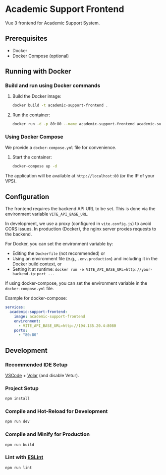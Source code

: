 # Academic Support Frontend

Vue 3 frontend for Academic Support System.

## Prerequisites

- Docker
- Docker Compose (optional)

## Running with Docker

### Build and run using Docker commands

1. Build the Docker image:
   ```sh
   docker build -t academic-support-frontend .
   ```

2. Run the container:
   ```sh
   docker run -d -p 80:80 --name academic-support-frontend academic-support-frontend
   ```

### Using Docker Compose

We provide a `docker-compose.yml` file for convenience.

1. Start the container:
   ```sh
   docker-compose up -d
   ```

The application will be available at `http://localhost:80` (or the IP of your VPS).

## Configuration

The frontend requires the backend API URL to be set. This is done via the environment variable `VITE_API_BASE_URL`.

In development, we use a proxy (configured in `vite.config.js`) to avoid CORS issues. In production (Docker), the nginx server proxies requests to the backend.

For Docker, you can set the environment variable by:

- Editing the `Dockerfile` (not recommended) or
- Using an environment file (e.g., `.env.production`) and including it in the Docker build context, or
- Setting it at runtime: `docker run -e VITE_API_BASE_URL=http://your-backend-ip:port ...`

If using docker-compose, you can set the environment variable in the `docker-compose.yml` file.

Example for docker-compose:
```yaml
services:
  academic-support-frontend:
    image: academic-support-frontend
    environment:
      - VITE_API_BASE_URL=http://194.135.20.4:8080
    ports:
      - "80:80"
```

## Development

### Recommended IDE Setup

[VSCode](https://code.visualstudio.com/) + [Volar](https://marketplace.visualstudio.com/items?itemName=Vue.volar) (and disable Vetur).

### Project Setup

```sh
npm install
```

### Compile and Hot-Reload for Development

```sh
npm run dev
```

### Compile and Minify for Production

```sh
npm run build
```

### Lint with [ESLint](https://eslint.org/)

```sh
npm run lint
